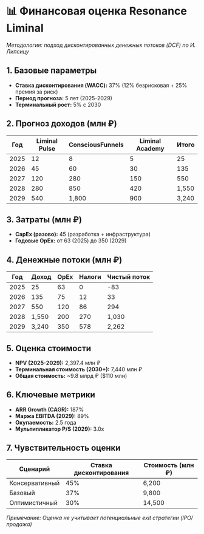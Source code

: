 # 📊 Финансовая оценка Resonance Liminal
*Методология: подход дисконтированных денежных потоков (DCF) по И. Липсицу*

## 1. Базовые параметры
- **Ставка дисконтирования (WACC):** 37% (12% безрисковая + 25% премия за риск)
- **Период прогноза:** 5 лет (2025-2029)
- **Терминальный рост:** 5% с 2030

## 2. Прогноз доходов (млн ₽)
| Год | Liminal Pulse | ConsciousFunnels | Liminal Academy | Итого |
|-----|---------------|------------------|-----------------|-------|
| 2025| 12            | 8                | 5               | 25    |
| 2026| 45            | 60               | 30              | 135   |
| 2027| 120           | 280              | 150             | 550   |
| 2028| 280           | 850              | 420             | 1,550 |
| 2029| 540           | 1,800            | 900             | 3,240 |

## 3. Затраты (млн ₽)
- **CapEx (разово):** 45 (разработка + инфраструктура)
- **Годовые OpEx:** от 63 (2025) до 350 (2029)

## 4. Денежные потоки (млн ₽)
| Год | Доход | OpEx | Налоги | Чистый поток |
|-----|-------|------|--------|--------------|
| 2025| 25    | 63   | 0      | -83          |
| 2026| 135   | 75   | 12     | 33           |
| 2027| 550   | 120  | 86     | 294          |
| 2028| 1,550 | 200  | 270    | 1,030        |
| 2029| 3,240 | 350  | 578    | 2,262        |

## 5. Оценка стоимости
- **NPV (2025-2029):** 2,397.4 млн ₽
- **Терминальная стоимость (2030+):** 7,440 млн ₽
- **Общая стоимость:** ~9.8 млрд ₽ ($110 млн)

## 6. Ключевые метрики
- **ARR Growth (CAGR):** 187%
- **Маржа EBITDA (2029):** 89%
- **Окупаемость:** 2.5 года
- **Мультипликатор P/S (2029):** 3.0x

## 7. Чувствительность оценки
| Сценарий | Ставка дисконтирования | Стоимость (млн ₽) |
|----------|------------------------|-------------------|
| Консервативный | 45% | 6,200 |
| Базовый | 37% | 9,800 |
| Оптимистичный | 30% | 14,500 |

*Примечание: Оценка не учитывает потенциальные exit стратегии (IPO/продажа)*
